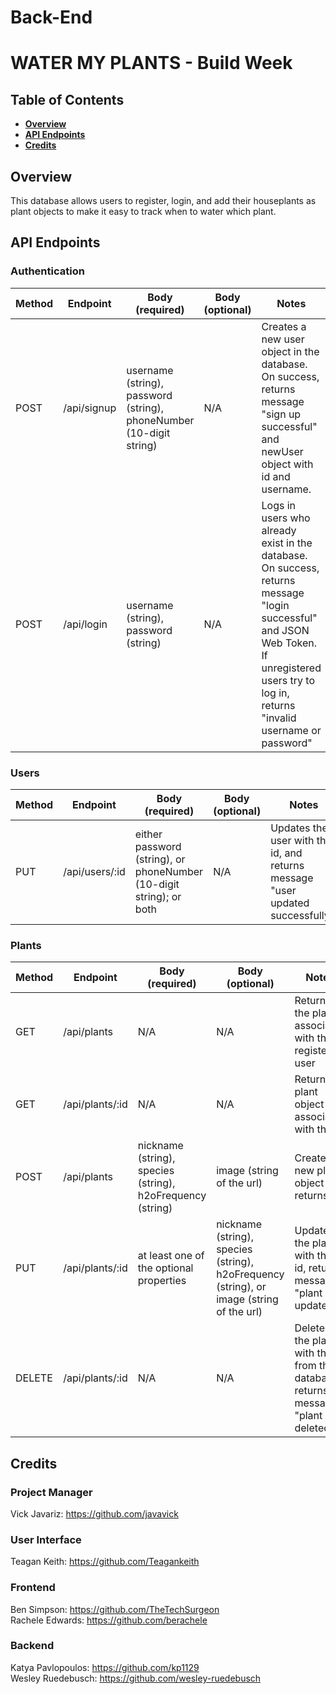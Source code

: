 # Back-End

# WATER MY PLANTS - Build Week
## Table of Contents
- **[Overview](#overview)**<br>
- **[API Endpoints](#api-endpoints)**<br>
- **[Credits](#credits)**<br>
## <a name='overview'></a>Overview
This database allows users to register, login, and add their houseplants as plant objects to make it easy to track when to water which plant.
## API Endpoints
### Authentication
Method | Endpoint | Body (required) | Body (optional) | Notes
| ----- | ----------------- | -------------------- | --------------------- | ------------------ |
POST | /api/signup | username (string), password (string), phoneNumber (10-digit string) | N/A | Creates a new user object in the database. On success, returns message "sign up successful" and newUser object with id and username. |
POST | /api/login |  username (string), password (string) | N/A | Logs in users who already exist in the database. On success, returns message "login successful" and JSON Web Token. If unregistered users try to log in, returns "invalid username or password" |
### Users
Method | Endpoint | Body (required) | Body (optional) | Notes
| ----- | ----------------- | -------------------- | --------------------- | ------------------ |
PUT | /api/users/:id | either password (string), or phoneNumber (10-digit string); or both | N/A | Updates the user with this id, and returns message "user updated successfully". |
### Plants
Method | Endpoint | Body (required) | Body (optional) | Notes
| ----- | ----------------- | -------------------- | --------------------- | ------------------ |
GET | /api/plants | N/A | N/A | Returns all the plants associated with this registered user |
GET | /api/plants/:id |  N/A | N/A | Returns plant object associated with this id |
POST | /api/plants | nickname (string), species (string), h2oFrequency (string) | image (string of the url) | Creates new plant object and returns it. |
PUT | /api/plants/:id |  at least one of the optional properties | nickname (string), species (string), h2oFrequency (string), or image (string of the url) | Updates the plant with this id, returns message "plant updated" |
DELETE | /api/plants/:id | N/A | N/A | Deletes the plant with this id from the database, returns message "plant deleted" |

## Credits
### Project Manager
Vick Javariz: https://github.com/javavick
### User Interface
Teagan Keith: https://github.com/Teagankeith
### Frontend
Ben Simpson: https://github.com/TheTechSurgeon <br>
Rachele Edwards: https://github.com/berachele
### Backend
Katya Pavlopoulos: https://github.com/kp1129 <br>
Wesley Ruedebusch: https://github.com/wesley-ruedebusch